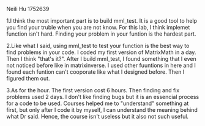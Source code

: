 Neili Hu   1752639

1.I think the most important part is to build mml_test. It is a good tool to help you 
find your truble when you are not know. For this lab, I think implemet function isn't hard.
Finding your problem in your funtion is the hardest part. 

2.Like what I said, using mml_test to test your function is the best way to find problems 
in your code. I coded my first version of MatrixMath in a day. Then I think "that's it?". 
After I build mml_test, I found something that I even not noticed before like in matrixinverse. 
I used other fuuntions in here and I found each funtion can't cooporate like what I designed 
before. Then I figured them out. 

3.As for the hour. The first version cost 6 hours. Then finding and fix problems used 2 days. 
I don't like finding bugs but it is an essencial process for a code to be used. Courses helped
me to "understand" something at first, but only after I code it by myself, I can understand the 
meaning behind what Dr said. Hence, the course isn't useless but it also not such useful.  